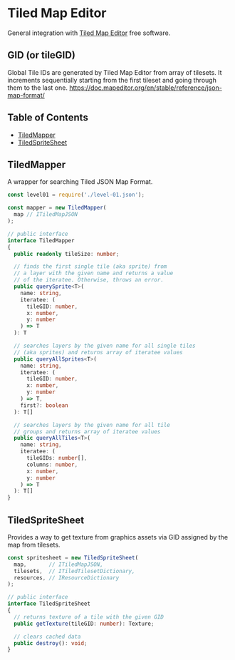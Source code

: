 # Tiled Map Editor

General integration with [Tiled Map Editor](https://www.mapeditor.org/) free software.

## GID (or tileGID)

Global Tile IDs are generated by Tiled Map Editor from array of tilesets. It increments sequentially starting from the first tileset and going through them to the last one. https://doc.mapeditor.org/en/stable/reference/json-map-format/

## Table of Contents

- [TiledMapper](#tiledmapper)
- [TiledSpriteSheet](#tiledspritesheet)

## TiledMapper

A wrapper for searching Tiled JSON Map Format.

```ts
const level01 = require('./level-01.json');

const mapper = new TiledMapper(
  map // ITiledMapJSON
);
```

```ts
// public interface
interface TiledMapper
{
  public readonly tileSize: number;

  // finds the first single tile (aka sprite) from
  // a layer with the given name and returns a value
  // of the iteratee. Otherwise, throws an error.
  public querySprite<T>(
    name: string,
    iteratee: (
      tileGID: number,
      x: number,
      y: number
    ) => T
  ): T

  // searches layers by the given name for all single tiles
  // (aka sprites) and returns array of iteratee values
  public queryAllSprites<T>(
    name: string,
    iteratee: (
      tileGID: number,
      x: number,
      y: number
    ) => T,
    first?: boolean
  ): T[]

  // searches layers by the given name for all tile
  // groups and returns array of iteratee values
  public queryAllTiles<T>(
    name: string,
    iteratee: (
      tileGIDs: number[],
      columns: number,
      x: number,
      y: number
    ) => T
  ): T[]
}
```

## TiledSpriteSheet

Provides a way to get texture from graphics assets via GID assigned by the map from tilesets.

```ts
const spritesheet = new TiledSpriteSheet(
  map,       // ITiledMapJSON,
  tilesets,  // ITiledTilesetDictionary,
  resources, // IResourceDictionary
);
```

```ts
// public interface
interface TiledSpriteSheet
{
  // returns texture of a tile with the given GID
  public getTexture(tileGID: number): Texture;

  // clears cached data 
  public destroy(): void;
}
```
